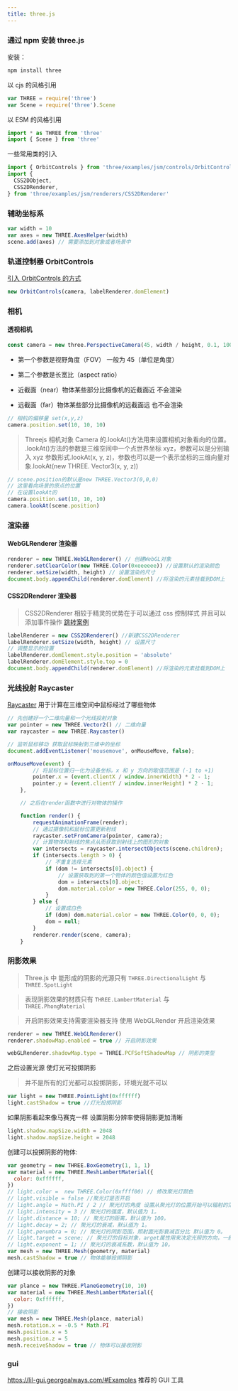 ```yaml
---
title: three.js
---
```


### 通过 npm 安装 three.js

安装：

```js
npm install three
```

以 cjs 的风格引用

```js
var THREE = require('three')
var Scene = require('three').Scene
```

以 ESM 的风格引用

```js
import * as THREE from 'three'
import { Scene } from 'three'
```

一些常用类的引入

```js
import { OrbitControls } from 'three/examples/jsm/controls/OrbitControls'
import {
  CSS2DObject,
  CSS2DRenderer,
} from 'three/examples/jsm/renderers/CSS2DRenderer'
```

### 辅助坐标系

```js
var width = 10
var axes = new THREE.AxesHelper(width)
scene.add(axes) // 需要添加到对象或者场景中
```

### 轨道控制器 OrbitControls

<a href="#通过-npm-安装-three-js">引入 OrbitControls 的方式</a>

```js
new OrbitControls(camera, labelRenderer.domElement)
```

### 相机

#### 透视相机

```js
const camera = new three.PerspectiveCamera(45, width / height, 0.1, 1000)
```

- 第一个参数是视野角度（FOV） 一般为 45（单位是角度）

- 第二个参数是长宽比（aspect ratio）

- 近截面（near）物体某些部分比摄像机的近截面近 不会渲染

- 远截面（far）物体某些部分比摄像机的远截面远 也不会渲染

```js
// 相机的偏移量 set(x,y,z)
camera.position.set(10, 10, 10)
```

> Threejs 相机对象 Camera 的.lookAt()方法用来设置相机对象看向的位置。<br />.lookAt()方法的参数是三维空间中一个点世界坐标 xyz，参数可以是分别输入 xyz 参数形式.lookAt(x, y, z)，参数也可以是一个表示坐标的三维向量对象.lookAt(new THREE. Vector3(x, y, z))

```js
// scene.position的默认是new THREE.Vector3(0,0,0)
// 这里看向场景的原点的位置
// 在设置lookAt的
camera.position.set(10, 10, 10)
camera.lookAt(scene.position)
```

### 渲染器

#### WebGLRenderer 渲染器

```js
renderer = new THREE.WebGLRenderer() // 创建WebGL对象
renderer.setClearColor(new THREE.Color(0xeeeeee)) //设置默认的渲染颜色
renderer.setSize(width, height) // 设置渲染的尺寸
document.body.appendChild(renderer.domElement) //将渲染的元素挂载到DOM上
```

#### CSS2DRenderer 渲染器

> CSS2DRenderer 相较于精灵的优势在于可以通过 css 控制样式 并且可以添加事件操作
> [跳转案例](https://codesandbox.io/s/icy-star-uv7ob2?file=/src/App.vue)

```js
labelRenderer = new CSS2DRenderer() //新建CSS2DRenderer
labelRenderer.setSize(width, height) // 设置尺寸
// 调整显示的位置
labelRenderer.domElement.style.position = 'absolute'
labelRenderer.domElement.style.top = 0
document.body.appendChild(renderer.domElement) //将渲染的元素挂载到DOM上
```

### 光线投射 Raycaster

[Raycaster](https://threejs.org/docs/index.html?q=ray#api/zh/core/Raycaster)
用于计算在三维空间中鼠标经过了哪些物体

```js
// 先创建好一个二维向量和一个光线投射对象
var pointer = new THREE.Vector2() // 二维向量
var raycaster = new THREE.Raycaster()

// 监听鼠标移动 获取鼠标映射到三维中的坐标
document.addEventListener('mousemove', onMouseMove, false);

onMouseMove(event) {
        // 将鼠标位置归一化为设备坐标。x 和 y 方向的取值范围是 (-1 to +1)
        pointer.x = (event.clientX / window.innerWidth) * 2 - 1;
        pointer.y = (event.clientY / window.innerHeight) * 2 - 1;
    },

    // 之后在render函数中进行对物体的操作

    function render() {
        requestAnimationFrame(render);
        // 通过摄像机和鼠标位置更新射线
        raycaster.setFromCamera(pointer, camera);
        // 计算物体和射线的焦点从而获取到射线上的图形的对象
        var intersects = raycaster.intersectObjects(scene.children);
        if (intersects.length > 0) {
            // 不重复选择元素
            if (dom != intersects[0].object) {
                // 设置获取到的第一个物体的颜色值设置为红色
                dom = intersects[0].object;
                dom.material.color = new THREE.Color(255, 0, 0);
            }
        } else {
            // 设置成白色
            if (dom) dom.material.color = new THREE.Color(0, 0, 0);
            dom = null;
        }
        renderer.render(scene, camera);
    }
```

### 阴影效果

> Three.js 中 能形成的阴影的光源只有 `THREE.DirectionalLight` 与 `THREE.SpotLight`

> 表现阴影效果的材质只有 `THREE.LambertMaterial` 与 `THREE.PhongMaterial`

> 开启阴影效果支持需要渲染器支持 使用 WebGLRender 开启渲染效果

```js
renderer = new THREE.WebGLRenderer()
renderer.shadowMap.enabled = true // 开启阴影效果
```

```js
webGLRenderer.shadowMap.type = THREE.PCFSoftShadowMap // 阴影的类型
```

之后设置光源 使灯光可投掷阴影

> 并不是所有的灯光都可以投掷阴影，环境光就不可以

```js
var light = new THREE.PointLight(0xffffff)
light.castShadow = true //灯光投掷阴影
```

如果阴影看起来像马赛克一样 设置阴影分辨率使得阴影更加清晰

```js
light.shadow.mapSize.width = 2048
light.shadow.mapSize.height = 2048
```

创建可以投掷阴影的物体:

```js
var geometry = new THREE.BoxGeometry(1, 1, 1)
var material = new THREE.MeshLambertMaterial({
  color: 0xffffff,
})
// light.color =  new THREE.Color(0xffff00) // 修改聚光灯颜色
// light.visible = false //聚光灯是否开启
// light.angle = Math.PI / 2 // 聚光灯的角度 设置从聚光灯的位置开始可以辐射的范围，单位是弧度，应该不超过 Math.PI/2。默认值为 Math.PI/3
// light.intensity = 3 // 聚光灯的强度，默认值为 1。
// light.distance = 10; // 聚光灯的距离，默认值为 100。
// light.decay = 2; // 聚光灯的衰减，默认值为 1。
// light.penumbra = 0; // 聚光灯的阴影范围，照射面光影衰减百分比 默认值为 0。
// light.target = scene; // 聚光灯的目标对象，arget属性用来决定光照的方向，一般会指向一个对象  默认值为 null。
// light.exponent = 1; // 聚光灯的衰减系数，默认值为 10。
var mesh = new THREE.Mesh(geometry, material)
mesh.castShadow = true // 物体能够投掷阴影
```

创建可以接收阴影的对象

```js
var plance = new THREE.PlaneGeometry(10, 10)
var material = new THREE.MeshLambertMaterial({
  color: 0xffffff,
})
// 接收阴影
var mesh = new THREE.Mesh(plance, material)
mesh.rotation.x = -0.5 * Math.PI
mesh.position.x = 5
mesh.position.z = 5
mesh.receiveShadow = true // 物体可以接收阴影
```

### gui

<https://lil-gui.georgealways.com/#Examples> 推荐的 GUI 工具
